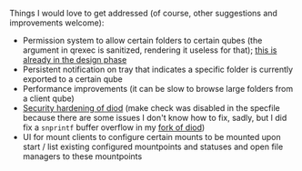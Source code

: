 Things I would love to get addressed (of course, other suggestions and improvements welcome):

* Permission system to allow certain folders to certain qubes (the argument in qrexec is sanitized, rendering it useless for that); [this is already in the design phase](./doc/authorization-design.md)
* Persistent notification on tray that indicates a specific folder is currently exported to a certain qube
* Performance improvements (it can be slow to browse large folders from a client qube)
* [Security hardening of diod](https://github.com/Rudd-O/diod) (make check was disabled in the specfile because there are some issues I don't know how to fix, sadly, but I did fix a `snprintf` buffer overflow in my [fork of diod](https://github.com/Rudd-O/diod))
* UI for mount clients to configure certain mounts to be mounted upon start / list existing configured mountpoints and statuses and open file managers to these mountpoints
